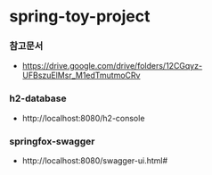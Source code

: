 # spring-toy-project

### 참고문서
* https://drive.google.com/drive/folders/12CGqyz-UFBszuElMsr_M1edTmutmoCRv

### h2-database
* http://localhost:8080/h2-console

### springfox-swagger
* http://localhost:8080/swagger-ui.html#
